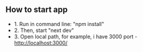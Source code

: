 <h2>How to start app</h2>

<ul>
    <li>1. Run in command line: "npm install"</li>
    <li>2. Then, start "next dev"</li>
    <li>3. Open local path, for example, i have 3000 port - <a href="http://localhost:3000/">http://localhost:3000/</a></li>
</ul>
